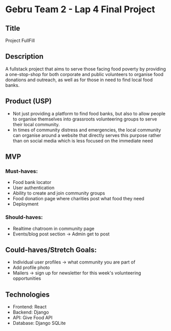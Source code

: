 # Gebru Team 2 - Lap 4 Final Project
## Title
Project FullFill

## Description
A fullstack project that aims to serve those facing food poverty by providing a one-stop-shop for both corporate and public volunteers to organise food donations and outreach, as well as for those in need to find local food banks.

## Product (USP)
- Not just providing a platform to find food banks, but also to allow people to organise themselves into grassroots volunteering groups to serve their local community.
- In times of community distress and emergencies, the local community can organise around a website that directly serves this purpose rather than on social media which is less focused on the immediate need

## MVP
### Must-haves:
- Food bank locator
- User authentication
- Ability to create and join community groups
- Food donation page where charities post what food they need
- Deployment

### Should-haves:
- Realtime chatroom in community page
- Events/blog post section -> Admin get to post

## Could-haves/Stretch Goals:
- Individual user profiles -> what community you are part of
- Add profile photo
- Mailers -> sign up for newsletter for this week's volunteering opportunities

## Technologies
- Frontend: React
- Backend: Django
- API: Give Food API
- Database: Django SQLite
